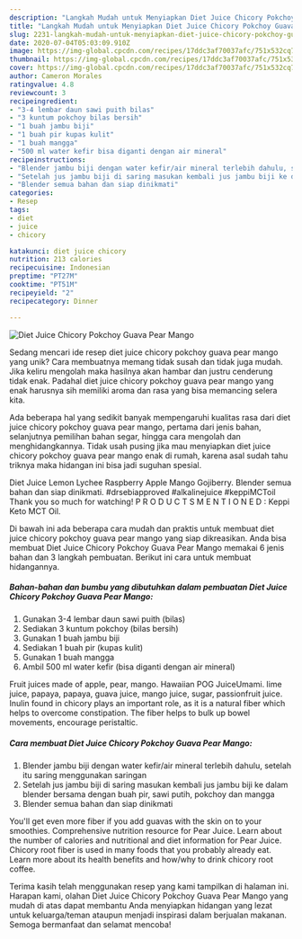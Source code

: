 ```yaml
---
description: "Langkah Mudah untuk Menyiapkan Diet Juice Chicory Pokchoy Guava Pear Mango yang Bisa Manjain Lidah"
title: "Langkah Mudah untuk Menyiapkan Diet Juice Chicory Pokchoy Guava Pear Mango yang Bisa Manjain Lidah"
slug: 2231-langkah-mudah-untuk-menyiapkan-diet-juice-chicory-pokchoy-guava-pear-mango-yang-bisa-manjain-lidah
date: 2020-07-04T05:03:09.910Z
image: https://img-global.cpcdn.com/recipes/17ddc3af70037afc/751x532cq70/diet-juice-chicory-pokchoy-guava-pear-mango-foto-resep-utama.jpg
thumbnail: https://img-global.cpcdn.com/recipes/17ddc3af70037afc/751x532cq70/diet-juice-chicory-pokchoy-guava-pear-mango-foto-resep-utama.jpg
cover: https://img-global.cpcdn.com/recipes/17ddc3af70037afc/751x532cq70/diet-juice-chicory-pokchoy-guava-pear-mango-foto-resep-utama.jpg
author: Cameron Morales
ratingvalue: 4.8
reviewcount: 3
recipeingredient:
- "3-4 lembar daun sawi puith bilas"
- "3 kuntum pokchoy bilas bersih"
- "1 buah jambu biji"
- "1 buah pir kupas kulit"
- "1 buah mangga"
- "500 ml water kefir bisa diganti dengan air mineral"
recipeinstructions:
- "Blender jambu biji dengan water kefir/air mineral terlebih dahulu, setelah itu saring menggunakan saringan"
- "Setelah jus jambu biji di saring masukan kembali jus jambu biji ke dalam blender bersama dengan buah pir, sawi putih, pokchoy dan mangga"
- "Blender semua bahan dan siap dinikmati"
categories:
- Resep
tags:
- diet
- juice
- chicory

katakunci: diet juice chicory 
nutrition: 213 calories
recipecuisine: Indonesian
preptime: "PT27M"
cooktime: "PT51M"
recipeyield: "2"
recipecategory: Dinner

---
```



![Diet Juice Chicory Pokchoy Guava Pear Mango](https://img-global.cpcdn.com/recipes/17ddc3af70037afc/751x532cq70/diet-juice-chicory-pokchoy-guava-pear-mango-foto-resep-utama.jpg)

Sedang mencari ide resep diet juice chicory pokchoy guava pear mango yang unik? Cara membuatnya memang tidak susah dan tidak juga mudah. Jika keliru mengolah maka hasilnya akan hambar dan justru cenderung tidak enak. Padahal diet juice chicory pokchoy guava pear mango yang enak harusnya sih memiliki aroma dan rasa yang bisa memancing selera kita.

Ada beberapa hal yang sedikit banyak mempengaruhi kualitas rasa dari diet juice chicory pokchoy guava pear mango, pertama dari jenis bahan, selanjutnya pemilihan bahan segar, hingga cara mengolah dan menghidangkannya. Tidak usah pusing jika mau menyiapkan diet juice chicory pokchoy guava pear mango enak di rumah, karena asal sudah tahu triknya maka hidangan ini bisa jadi suguhan spesial.

Diet Juice Lemon Lychee Raspberry Apple Mango Gojiberry. Blender semua bahan dan siap dinikmati. #drsebiapproved #alkalinejuice #keppiMCToil Thank you so much for watching! P R O D U C T S M E N T I O N E D : Keppi Keto MCT Oil.


Di bawah ini ada beberapa cara mudah dan praktis untuk membuat diet juice chicory pokchoy guava pear mango yang siap dikreasikan. Anda bisa membuat Diet Juice Chicory Pokchoy Guava Pear Mango memakai 6 jenis bahan dan 3 langkah pembuatan. Berikut ini cara untuk membuat hidangannya.

<!--inarticleads1-->

##### Bahan-bahan dan bumbu yang dibutuhkan dalam pembuatan Diet Juice Chicory Pokchoy Guava Pear Mango:

1. Gunakan 3-4 lembar daun sawi puith (bilas)
1. Sediakan 3 kuntum pokchoy (bilas bersih)
1. Gunakan 1 buah jambu biji
1. Sediakan 1 buah pir (kupas kulit)
1. Gunakan 1 buah mangga
1. Ambil 500 ml water kefir (bisa diganti dengan air mineral)


Fruit juices made of apple, pear, mango. Hawaiian POG JuiceUmami. lime juice, papaya, papaya, guava juice, mango juice, sugar, passionfruit juice. Inulin found in chicory plays an important role, as it is a natural fiber which helps to overcome constipation. The fiber helps to bulk up bowel movements, encourage peristaltic. 

<!--inarticleads2-->

##### Cara membuat Diet Juice Chicory Pokchoy Guava Pear Mango:

1. Blender jambu biji dengan water kefir/air mineral terlebih dahulu, setelah itu saring menggunakan saringan
1. Setelah jus jambu biji di saring masukan kembali jus jambu biji ke dalam blender bersama dengan buah pir, sawi putih, pokchoy dan mangga
1. Blender semua bahan dan siap dinikmati


You&#39;ll get even more fiber if you add guavas with the skin on to your smoothies. Comprehensive nutrition resource for Pear Juice. Learn about the number of calories and nutritional and diet information for Pear Juice. Chicory root fiber is used in many foods that you probably already eat. Learn more about its health benefits and how/why to drink chicory root coffee. 

Terima kasih telah menggunakan resep yang kami tampilkan di halaman ini. Harapan kami, olahan Diet Juice Chicory Pokchoy Guava Pear Mango yang mudah di atas dapat membantu Anda menyiapkan hidangan yang lezat untuk keluarga/teman ataupun menjadi inspirasi dalam berjualan makanan. Semoga bermanfaat dan selamat mencoba!
